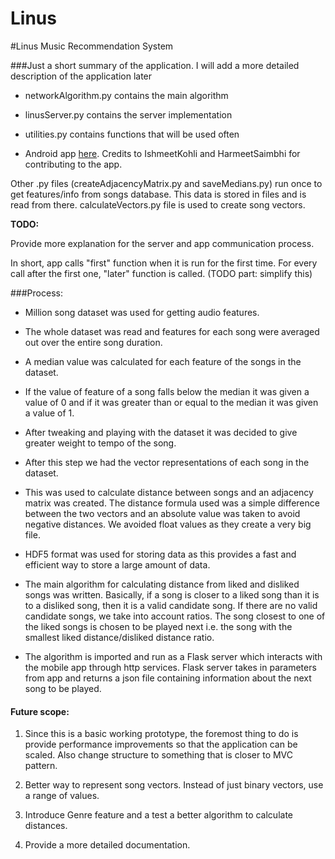 # Linus
#Linus Music Recommendation System

###Just a short summary of the application. I will add a more detailed description of the application later

* networkAlgorithm.py contains the main algorithm

* linusServer.py contains the server implementation

* utilities.py contains functions that will be used often

* Android app <a href ="https://github.com/ishmeetkohli/linus">here</a>. Credits to IshmeetKohli and HarmeetSaimbhi for contributing to the app.

Other .py files (createAdjacencyMatrix.py and saveMedians.py) run once to get features/info from songs database. This data is stored in files and is read from there. calculateVectors.py file is used to create song vectors.

**TODO:**

Provide more explanation for the server and app communication process.

In short, app calls "first" function when it is run for the first time. For every call after the first one,
"later" function is called. (TODO part: simplify this)

###Process:

* Million song dataset was used for getting audio features.

* The whole dataset was read and features for each song were averaged out over the entire song duration.

* A median value was calculated for each feature of the songs in the dataset.

* If the value of feature of a song falls below the median it was given a value of 0 and if it was greater than or equal to the median it was given a value of 1.

* After tweaking and playing with the dataset it was decided to give greater weight to tempo of the song.

* After this step we had the vector representations of each song in the dataset.

* This was used to calculate distance between songs and an adjacency matrix was created. The distance formula used was a simple difference between the two vectors and an absolute value was taken to avoid negative distances. We avoided float values as they create a very big file.

* HDF5 format was used for storing data as this provides a fast and efficient way to store a large amount of data.

* The main algorithm for calculating distance from liked and disliked songs was written. Basically, if a song is closer to a liked song than it is to a disliked song, then it is a valid candidate song. If there are no valid candidate songs, we take into account ratios. The song closest to one of the liked songs is chosen to be played next i.e. the song with the smallest liked distance/disliked distance ratio.

* The algorithm is imported and run as a Flask server which interacts with the mobile app through http services. Flask server takes in parameters from app and returns a json file containing information about the next song to be played.

#### Future scope:

1. Since this is a basic working prototype, the foremost thing to do is provide performance improvements so that
   the application can be scaled. Also change structure to something that is closer to MVC pattern.

2. Better way to represent song vectors. Instead of just binary vectors, use a range of values.

3. Introduce Genre feature and a test a better algorithm to calculate distances.

4. Provide a more detailed documentation.
